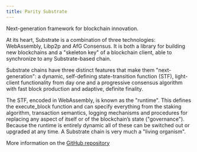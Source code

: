 ```yaml
---
title: Parity Substrate
---
```


Next-generation framework for blockchain innovation.

At its heart, Substrate is a combination of three technologies: WebAssembly, Libp2p and AfG Consensus. It is both a library for building new blockchains and a "skeleton key" of a blockchain client, able to synchronize to any Substrate-based chain.

Substrate chains have three distinct features that make them "next-generation": a dynamic, self-defining state-transition function (STF), light-client functionality from day one and a progressive consensus algorithm with fast block production and adaptive, definite finality.

The STF, encoded in WebAssembly, is known as the "runtime". This defines the execute_block function and can specify everything from the staking algorithm, transaction semantics, logging mechanisms and procedures for replacing any aspect of itself or of the blockchain’s state ("governance"). Because the runtime is entirely dynamic all of these can be switched out or upgraded at any time. A Substrate chain is very much a "living organism".

More information on the [GitHub repository](https://github.com/paritytech/substrate)

